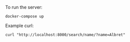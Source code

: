 
To run the server:

`docker-compose up`

Example curl:

`curl "http://localhost:8000/search/name/?name=Albret"`